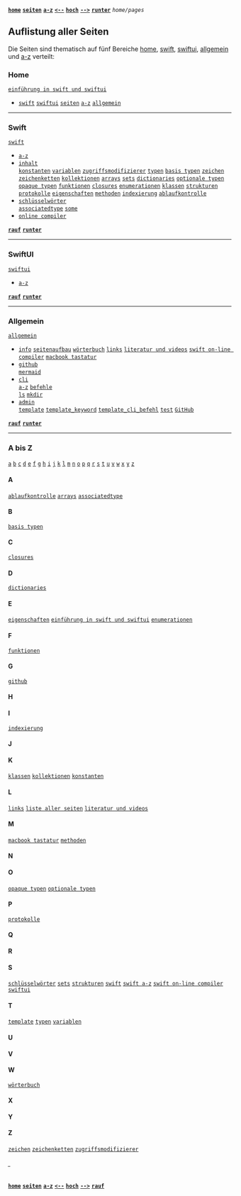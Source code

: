 <!-- Navigation top -->
[__`home`__][home] [__`seiten`__][seiten] [__`a-z`__][content] [__`<--`__][left] [__`hoch`__][up] [__`-->`__][right] [__`runter`__][bottom] _`home/pages`_

<!-- Navigation links -->
[home]:    ./home
[seiten]:  ./home-pages
[content]: ./home-az
[left]:    ./home-swiftui
[up]:      ./home
[right]:   ./home-az
[top]:     #
[bottom]:  #_

<!-- CONTENT START ############################################## -->
## Auflistung aller Seiten

Die Seiten sind thematisch auf fünf Bereiche [home](#home), [swift](#swift),
[swiftui](#swiftui), [allgemein](#wiki) und [a-z](#a-bis-z) verteilt:

### Home
[`einführung in swift und swiftui`](./home)
- [`swift`](./home-swift)
[`swiftui`](./home-swiftui)
[`seiten`](./home-pages) 
[`a-z`](./home-az)
[`allgemein`](./home-wiki) 

---
### Swift
[`swift`](./home-swift) 
- [`a-z`](./swift-az)  
- [`inhalt`](./swift-content)  
[`konstanten`](./swift-constants)
[`variablen`](./swift-variables) 
[`zugriffsmodifizierer`](./swift-access-modifiers) 
[`typen`](./swift-types) 
[`basis typen`](./swift-builtin-types)
[`zeichen`](./swift-characters)
[`zeichenketten`](./swift-strings) 
[`kollektionen`](./swift-collections) 
[`arrays`](./swift-arrays) 
[`sets`](./swift-sets) 
[`dictionaries`](./swift-dictionaries) 
[`optionale typen`](./swift-optional-types) 
[`opaque typen`](./swift-opaque-types)
[`funktionen`](./swift-funcions)
[`closures`](./swift-closuren)
[`enumerationen`](./swift-enumerations)
[`klassen`](./swift-classes) 
[`strukturen`](./swift-structs) 
[`protokolle`](./swift-protokols)
[`eigenschaften`](./swift-properties) 
[`methoden`](./swift-methodes)
[`indexierung`](./swift-subscripts)
[`ablaufkontrolle`](./swift-control-flow)
- [`schlüsselwörter`](./swift-keywords)    
[`associatedtype`](./keyword-associatedtype)
[`some`](./keyword-some)
- [`online compiler`](./swift-online_compiler)
[]()
[]()
[]()

[__`rauf`__][top] [__`runter`__][bottom]

---
### SwiftUI
[`swiftui`](./home-swiftui)
- [`a-z`](./swiftui-az)
[]() []() []() 

[__`rauf`__][top] [__`runter`__][bottom]


---
### Allgemein
[`allgemein`](./home-wiki) 
- [`info`](./wiki-info) 
[`seitenaufbau`](./wiki-page-layout) 
[`wörterbuch`](./wiki-dictionary) 
[`links`](./wiki-links)
[`literatur und videos`](./wiki-literature)
[`swift on-line compiler`](./wiki-swiftonline)
[`macbook tastatur`](./wiki-macbook-keyboard) 
- [`github`](./wiki-github)   
[`mermaid`](./github-mermaid)
- [`cli`](./wiki-cli)  
[`a-z`](./cli-az)
[`befehle`](./cli-befehle)  
[`ls`](./cli-befehle-ls)
[`mkdir`](./cli-befehle-mkdir) 
[]() []() 
- [`admin`](./wiki-admin)   
[`template`](./admin-template)
[`template_keyword`](./admin-template_keyword)
[`template_cli_befehl`](./admin-template_cli_befehl)
[`test`](./admin-test)
[`GitHub`](./admin-github)

[__`rauf`__][top] [__`runter`__][bottom]


---
### A bis Z

<!-- Content navigation -->
[`a`](#a) [`b`](#b) [`c`](#c) [`d`](#d) [`e`](#e) [`f`](#f) [`g`](#g) [`h`](#h) [`i`](#i) [`j`](#j) [`k`](#k) [`l`](#l) [`m`](#m) [`n`](#n) [`o`](#o) [`p`](#p) [`q`](#q) [`r`](#r) [`s`](#s) [`t`](#t) [`u`](#u) [`v`](#v) [`w`](#w) [`x`](#x) [`y`](#y) [`z`](#z)

#### A
[`ablaufkontrolle`](./swift-control-flow)
[`arrays`](./swift-arrays)
[`associatedtype`](./keyword-associatedtype)
#### B
[`basis typen`](./swift-builtin-types)
#### C
[`closures`](./swift-closuren)
#### D
[`dictionaries`](./swift-dictionaries)
#### E
[`eigenschaften`](./swift-properties)
[`einführung in swift und swiftui`](./home)
[`enumerationen`](./swift-enumerations)
#### F
[`funktionen`](./swift-funcions)
#### G
[`github`](./wiki-github)
#### H
#### I
[`indexierung`](./swift-subscripts)
#### J
#### K
[`klassen`](./swift-classes) 
[`kollektionen`](./swift-collections)
[`konstanten`](./swift-constants)
#### L
[`links`](./wiki-links) 
[`liste aller seiten`](./wiki-pages) 
[`literatur und videos`](./wiki-literature)
#### M
[`macbook tastatur`](./wiki-macbook-keyboard)
[`methoden`](./swift-methodes)
#### N
#### O
[`opaque typen`](./swift-opaque-types)
[`optionale typen`](./swift-optional-types) 
#### P
[`protokolle`](./swift-protokols) 
#### Q
#### R
#### S
[`schlüsselwörter`](./wiki-keywords) 
[`sets`](./swift-sets) 
[`strukturen`](./swift-structs) 
[`swift`](./wiki.swift)
[`swift a-z`](./wiki-content-az)
[`swift on-line compiler`](./wiki-swiftonline)
[`swiftui`](./wiki.swiftui)
#### T
[`template`](./template)
[`typen`](./swift-types)
[`variablen`](./swift-variables)
#### U
#### V
#### W
[`wörterbuch`](./wiki-dictionary)
#### X
#### Y
#### Z
[`zeichen`](./swift-characters)
[`zeichenketten`](./swift-strings) 
[`zugriffsmodifizierer`](./swift-access-modifiers)



<!-- Comment [__`rauf`__][top] [__`runter`__][bottom] -->

<!-- CONTENT END ############################################## -->

<!-- Navigation bottom --> 
###### <sub>_</sub>
[__`home`__][home] [__`seiten`__][seiten] [__`a-z`__][content] [__`<--`__][left] [__`hoch`__][up] [__`-->`__][right] [__`rauf`__][top]